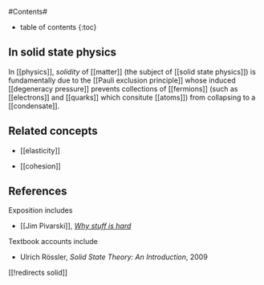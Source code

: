 
#Contents#
* table of contents
{:toc}

## In solid state physics

In [[physics]], _solidity_ of [[matter]] (the subject of [[solid state physics]]) is fundamentally due to the [[Pauli exclusion principle]] whose induced [[degeneracy pressure]] prevents collections of [[fermions]] (such as [[electrons]] and [[quarks]] which consitute [[atoms]]) from collapsing to a [[condensate]].

## Related concepts

* [[elasticity]]

* [[cohesion]]

## References

Exposition includes

* [[Jim Pivarski]], _[Why stuff is hard](https://cornellmath.wordpress.com/2007/08/08/why-stuff-is-hard/)_

Textbook accounts include
* Ulrich Rössler, _Solid State Theory: An Introduction_, 2009

[[!redirects solid]]